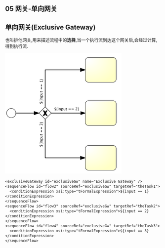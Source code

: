 ## 05 网关-单向网关

## 单向网关(Exclusive Gateway)

也叫排他网关,用来描述流程中的**选择**,当一个执行流到达这个网关后,会经过计算,得到执行流.

![image-20201002111933425](../../assets/image-20201002111933425.png)

```
<exclusiveGateway id="exclusiveGw" name="Exclusive Gateway" />
<sequenceFlow id="flow2" sourceRef="exclusiveGw" targetRef="theTask1">
  <conditionExpression xsi:type="tFormalExpression">${input == 1}</conditionExpression>
</sequenceFlow>
<sequenceFlow id="flow3" sourceRef="exclusiveGw" targetRef="theTask2">
  <conditionExpression xsi:type="tFormalExpression">${input == 2}</conditionExpression>
</sequenceFlow>
<sequenceFlow id="flow4" sourceRef="exclusiveGw" targetRef="theTask3">
  <conditionExpression xsi:type="tFormalExpression">${input == 3}</conditionExpression>
</sequenceFlow>
```

